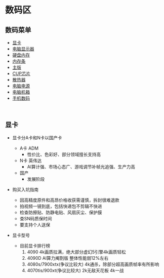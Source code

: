 # 数码区

## 数码菜单
* [显卡](#显卡)
* [电脑显示器](#电脑显示器)
* [硬盘内存](#硬盘内存)
* [内存条](#内存条)
* [主版](#主版)
* [CUP芯片](#CUP芯片)
* [散热器](#散热器)
* [电脑电源](#电脑电源)
* [电脑机箱](#电脑机箱)
* [手机数码](#手机数码)

<br/>

## 显卡
* 显卡分A卡和N卡以国产卡
    * A卡 ADM
        * 性价比、色彩好、部分领域擅长支持高
    * N卡 英伟达
        * AI算计强、市场心态广、游戏调节补帧光追强、生产力高
    * 国产
        * 发展阶段
* 购买入坑指南
    * 因高精度原件和高昂价格收获需谨慎，拆封很难退款
    * 拍视频一镜到底，包括快递包不剪辑不快进
    * 检查防擦贴、防静电贴、风扇灰尘、保护膜
    * 查SN码质保时间
    * 要支持个人送保

* 显卡型号
    * 目前显卡排行榜
        1. 4090 4k画质拉满，绝大部分虚幻5引擎4k画质轻松
        2. 4090D AI算力阉割版 整体性能弱12%左右
        3. 4080s/7900xtx(争议比较大) 4k通杀，除部分超高画质帧率有所影响
        4. 4070tis/900xt(争议比较大) 2k无敌天花板 4k一战